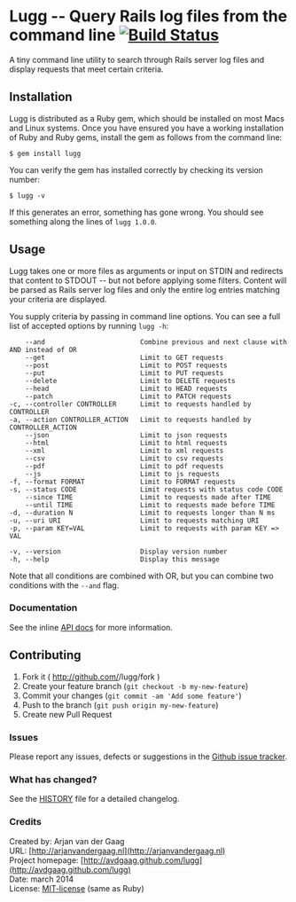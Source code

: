 # Lugg -- Query Rails log files from the command line [![Build Status](https://secure.travis-ci.org/avdgaag/lugg.png?branch=master)](http://travis-ci.org/avdgaag/lugg)

A tiny command line utility to search through Rails server log files and display
requests that meet certain criteria.

## Installation

Lugg is distributed as a Ruby gem, which should be installed on most Macs and
Linux systems. Once you have ensured you have a working installation of Ruby
and Ruby gems, install the gem as follows from the command line:

    $ gem install lugg

You can verify the gem has installed correctly by checking its version number:

    $ lugg -v

If this generates an error, something has gone wrong. You should see something
along the lines of `lugg 1.0.0`.

## Usage

Lugg takes one or more files as arguments or input on STDIN and redirects that
content to STDOUT -- but not before applying some filters. Content will be
parsed as Rails server log files and only the entire log entries matching your
criteria are displayed.

You supply criteria by passing in command line options. You can see a full list
of accepted options by running `lugg -h`:

```
    --and                        Combine previous and next clause with AND instead of OR
    --get                        Limit to GET requests
    --post                       Limit to POST requests
    --put                        Limit to PUT requests
    --delete                     Limit to DELETE requests
    --head                       Limit to HEAD requests
    --patch                      Limit to PATCH requests
-c, --controller CONTROLLER      Limit to requests handled by CONTROLLER
-a, --action CONTROLLER_ACTION   Limit to requests handled by CONTROLLER_ACTION
    --json                       Limit to json requests
    --html                       Limit to html requests
    --xml                        Limit to xml requests
    --csv                        Limit to csv requests
    --pdf                        Limit to pdf requests
    --js                         Limit to js requests
-f, --format FORMAT              Limit to FORMAT requests
-s, --status CODE                Limit requests with status code CODE
    --since TIME                 Limit to requests made after TIME
    --until TIME                 Limit to requests made before TIME
-d, --duration N                 Limit to requests longer than N ms
-u, --uri URI                    Limit to requests matching URI
-p, --param KEY=VAL              Limit to requests with param KEY => VAL

-v, --version                    Display version number
-h, --help                       Display this message
```

Note that all conditions are combined with OR, but you can combine two
conditions with the `--and` flag.

### Documentation

See the inline [API docs](http://rubydoc.info/github/avdgaag/lugg/master/frames) for more information.

## Contributing

1. Fork it ( http://github.com/<my-github-username>/lugg/fork )
2. Create your feature branch (`git checkout -b my-new-feature`)
3. Commit your changes (`git commit -am 'Add some feature'`)
4. Push to the branch (`git push origin my-new-feature`)
5. Create new Pull Request

### Issues

Please report any issues, defects or suggestions in the [Github issue
tracker](https://github.com/avdgaag/lugg/issues).

### What has changed?

See the [HISTORY](https://github.com/avdgaag/lugg/blob/master/HISTORY.md) file for a detailed changelog.

### Credits

Created by: Arjan van der Gaag  
URL: [http://arjanvandergaag.nl](http://arjanvandergaag.nl)  
Project homepage: [http://avdgaag.github.com/lugg](http://avdgaag.github.com/lugg)  
Date: march 2014  
License: [MIT-license](https://github.com/avdgaag/lugg/LICENSE) (same as Ruby)
